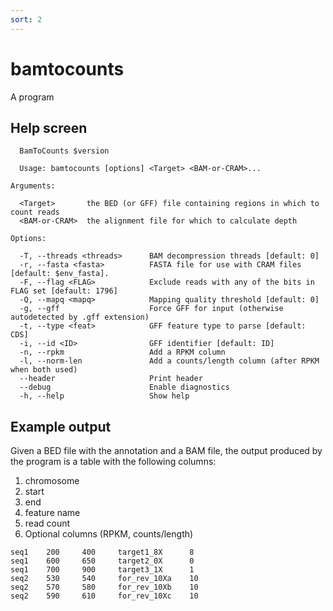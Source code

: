 ```yaml
---
sort: 2
---
```


# bamtocounts

A program 

## Help screen
```text
  BamToCounts $version

  Usage: bamtocounts [options] <Target> <BAM-or-CRAM>...

Arguments:                                                                                                                                                 

  <Target>       the BED (or GFF) file containing regions in which to count reads
  <BAM-or-CRAM>  the alignment file for which to calculate depth

Options:

  -T, --threads <threads>      BAM decompression threads [default: 0]
  -r, --fasta <fasta>          FASTA file for use with CRAM files [default: $env_fasta].
  -F, --flag <FLAG>            Exclude reads with any of the bits in FLAG set [default: 1796]
  -Q, --mapq <mapq>            Mapping quality threshold [default: 0]
  -g, --gff                    Force GFF for input (otherwise autodetected by .gff extension)
  -t, --type <feat>            GFF feature type to parse [default: CDS]
  -i, --id <ID>                GFF identifier [default: ID]
  -n, --rpkm                   Add a RPKM column
  -l, --norm-len               Add a counts/length column (after RPKM when both used)
  --header                     Print header
  --debug                      Enable diagnostics    
  -h, --help                   Show help
```

## Example output

Given a BED file with the annotation and a BAM file, the
output produced by the program is a table with the following
columns:

1. chromosome
2. start
3. end
4. feature name
5. read count
6. Optional columns (RPKM, counts/length)


```text
seq1    200     400     target1_8X      8
seq1    600     650     target2_0X      0
seq1    700     900     target3_1X      1
seq2    530     540     for_rev_10Xa    10
seq2    570     580     for_rev_10Xb    10
seq2    590     610     for_rev_10Xc    10
```
